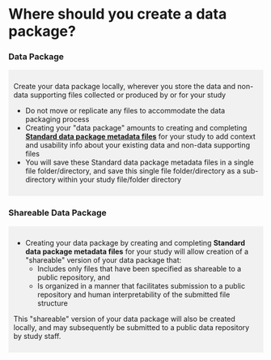 # Where should you create a data package?


### Data Package

<div markdown="1" style="background-color:rgba(0, 0, 0, 0.0470588); text-align:left; vertical-align: top; padding:10px 10px; margin-bottom: 10px;">

Create your data package locally, wherever you store the data and non-data supporting files collected or produced by or for your study 

* Do not move or replicate any files to accommodate the data packaging process
* Creating your "data package" amounts to creating and completing [**Standard data package metadata files**](../terms/index.md#standard-data-package-metadata-files) for your study to add context and usability info about your existing data and non-data supporting files
* You will save these Standard data package metadata files in a single file folder/directory, and save this single file folder/directory as a sub-directory within your study file/folder directory  

</div>

### Shareable Data Package

<div markdown="1" style="background-color:rgba(0, 0, 0, 0.0470588); text-align:left; vertical-align: top; padding:10px 10px; margin-bottom: 10px;">

* Creating your data package by creating and completing **Standard data package metadata files** for your study will allow creation of a "shareable" version of your data package that: 
    * Includes only files that have been specified as shareable to a public repository, and
    * Is organized in a manner that facilitates submission to a public repository and human interpretability of the submitted file structure 
     
This "shareable" version of your data package will also be created locally, and may subsequently be submitted to a public data repository by study staff.

</div>